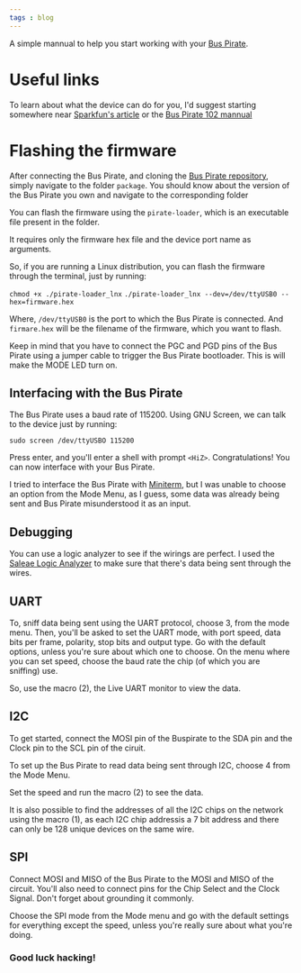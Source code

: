 ```yaml
---
tags : blog
---
```



A simple mannual to help you start working with your [Bus Pirate](http://dangerousprototypes.com/docs/Bus_Pirate).

# Useful links

To learn about what the device can do for you, I'd suggest starting somewhere near [Sparkfun's article](https://learn.sparkfun.com/tutorials/bus-pirate-v36a-hookup-guide/all) or the [Bus Pirate 102 mannual](http://dangerousprototypes.com/docs/Bus_Pirate_102_tutorial)

# Flashing the firmware

After connecting the Bus Pirate, and cloning the [Bus Pirate repository](https://github.com/BusPirate/Bus_Pirate), simply navigate to the folder `package`. You should know about the version of the Bus Pirate you own and navigate to the corresponding folder

You can flash the firmware using the `pirate-loader`, which is an executable file present in the folder.

It requires only the firmware hex file and the device port name as arguments.

So, if you are running a Linux distribution, you can flash the firmware through the terminal, just by running:

`chmod +x ./pirate-loader_lnx`
`./pirate-loader_lnx --dev=/dev/ttyUSB0 --hex=firmware.hex`

Where, `/dev/ttyUSB0` is the port to which the Bus Pirate is connected.
And `firmare.hex` will be the filename of the firmware, which you want to flash.

Keep in mind that you have to connect the PGC and PGD pins of the Bus Pirate using a jumper cable to trigger the Bus Pirate bootloader. This is will make the MODE LED turn on.

## Interfacing with the Bus Pirate

The Bus Pirate uses a baud rate of 115200. Using GNU Screen, we can talk to the device just by running:

`sudo screen /dev/ttyUSBO 115200`

Press enter, and you'll enter a shell with prompt `<HiZ>`. Congratulations! You can now interface with your Bus Pirate.

I tried to interface the Bus Pirate with [Miniterm](https://pyserial.readthedocs.io/en/latest/tools.html), but I was unable to choose an option from the Mode Menu, as I guess, some data was already being sent and Bus Pirate misunderstood it as an input.

## Debugging
You can use a logic analyzer to see if the wirings are perfect. I used the [Saleae Logic Analyzer](https://www.saleae.com/downloads/) to make sure that there's data being sent through the wires.

## UART

To, sniff data being sent using the UART protocol, choose 3, from the mode menu.
Then, you'll be asked to set the UART mode, with port speed, data bits per frame, polarity, stop bits and output type.
Go with the default options, unless you're sure about which one to choose. On the menu where you can set speed, choose the baud rate the chip (of which you are sniffing) use.

So, use the macro (2), the Live UART monitor to view the data.

## I2C

To get started, connect the MOSI pin of the Buspirate to the SDA pin and the Clock pin to the SCL pin of the ciruit.

To set up the Bus Pirate to read data being sent through I2C, choose 4 from the Mode Menu.

Set the speed and run the macro (2) to see the data.

It is also possible to find the addresses of all the I2C chips on the network using the macro (1), as each I2C chip addressis a 7 bit address and there can only be 128 unique devices on the same wire.

## SPI

Connect MOSI and MISO of the Bus Pirate to the MOSI and MISO of the circuit. You'll also need to connect pins for the Chip Select and the Clock Signal. Don't forget about grounding it commonly.

Choose the SPI mode from the Mode menu and go with the default settings for everything except the speed, unless you're really sure about what you're doing.


### Good luck hacking!
